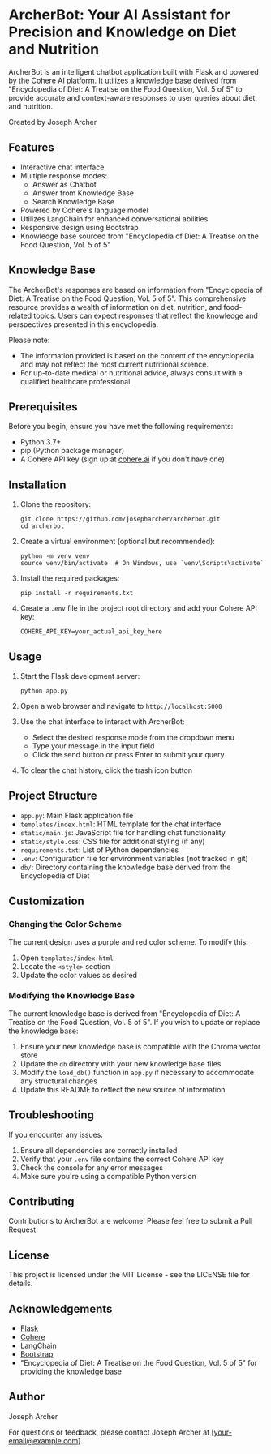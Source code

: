 # ArcherBot: Your AI Assistant for Precision and Knowledge on Diet and Nutrition

ArcherBot is an intelligent chatbot application built with Flask and powered by the Cohere AI platform. It utilizes a knowledge base derived from "Encyclopedia of Diet: A Treatise on the Food Question, Vol. 5 of 5" to provide accurate and context-aware responses to user queries about diet and nutrition.

Created by Joseph Archer

## Features

- Interactive chat interface
- Multiple response modes:
  - Answer as Chatbot
  - Answer from Knowledge Base
  - Search Knowledge Base
- Powered by Cohere's language model
- Utilizes LangChain for enhanced conversational abilities
- Responsive design using Bootstrap
- Knowledge base sourced from "Encyclopedia of Diet: A Treatise on the Food Question, Vol. 5 of 5"

## Knowledge Base

The ArcherBot's responses are based on information from "Encyclopedia of Diet: A Treatise on the Food Question, Vol. 5 of 5". This comprehensive resource provides a wealth of information on diet, nutrition, and food-related topics. Users can expect responses that reflect the knowledge and perspectives presented in this encyclopedia.

Please note:
- The information provided is based on the content of the encyclopedia and may not reflect the most current nutritional science.
- For up-to-date medical or nutritional advice, always consult with a qualified healthcare professional.

## Prerequisites

Before you begin, ensure you have met the following requirements:

- Python 3.7+
- pip (Python package manager)
- A Cohere API key (sign up at [cohere.ai](https://cohere.ai) if you don't have one)

## Installation

1. Clone the repository:
   ```
   git clone https://github.com/josepharcher/archerbot.git
   cd archerbot
   ```

2. Create a virtual environment (optional but recommended):
   ```
   python -m venv venv
   source venv/bin/activate  # On Windows, use `venv\Scripts\activate`
   ```

3. Install the required packages:
   ```
   pip install -r requirements.txt
   ```

4. Create a `.env` file in the project root directory and add your Cohere API key:
   ```
   COHERE_API_KEY=your_actual_api_key_here
   ```

## Usage

1. Start the Flask development server:
   ```
   python app.py
   ```

2. Open a web browser and navigate to `http://localhost:5000`

3. Use the chat interface to interact with ArcherBot:
   - Select the desired response mode from the dropdown menu
   - Type your message in the input field
   - Click the send button or press Enter to submit your query

4. To clear the chat history, click the trash icon button

## Project Structure

- `app.py`: Main Flask application file
- `templates/index.html`: HTML template for the chat interface
- `static/main.js`: JavaScript file for handling chat functionality
- `static/style.css`: CSS file for additional styling (if any)
- `requirements.txt`: List of Python dependencies
- `.env`: Configuration file for environment variables (not tracked in git)
- `db/`: Directory containing the knowledge base derived from the Encyclopedia of Diet

## Customization

### Changing the Color Scheme

The current design uses a purple and red color scheme. To modify this:

1. Open `templates/index.html`
2. Locate the `<style>` section
3. Update the color values as desired

### Modifying the Knowledge Base

The current knowledge base is derived from "Encyclopedia of Diet: A Treatise on the Food Question, Vol. 5 of 5". If you wish to update or replace the knowledge base:

1. Ensure your new knowledge base is compatible with the Chroma vector store
2. Update the `db` directory with your new knowledge base files
3. Modify the `load_db()` function in `app.py` if necessary to accommodate any structural changes
4. Update this README to reflect the new source of information

## Troubleshooting

If you encounter any issues:

1. Ensure all dependencies are correctly installed
2. Verify that your `.env` file contains the correct Cohere API key
3. Check the console for any error messages
4. Make sure you're using a compatible Python version

## Contributing

Contributions to ArcherBot are welcome! Please feel free to submit a Pull Request.

## License

This project is licensed under the MIT License - see the LICENSE file for details.

## Acknowledgements

- [Flask](https://flask.palletsprojects.com/)
- [Cohere](https://cohere.ai/)
- [LangChain](https://github.com/hwchase17/langchain)
- [Bootstrap](https://getbootstrap.com/)
- "Encyclopedia of Diet: A Treatise on the Food Question, Vol. 5 of 5" for providing the knowledge base

## Author

Joseph Archer

For questions or feedback, please contact Joseph Archer at [your-email@example.com].
